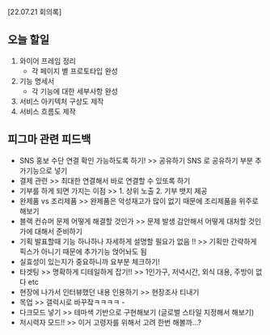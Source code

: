 [22.07.21 회의록]

## 오늘 할일

1. 와이어 프레임 정리
   - 각 페이지 별 프로토타입 완성
2. 기능 명세서
   - 각 기능에 대한 세부사항 완성
3. 서비스 아키텍처 구상도 제작
4. 서비스 흐름도 제작



## 피그마 관련 피드백

- SNS 홍보 수단 연결 확인 가능하도록 하기! >> 공유하기 SNS 로 공유하기 부분 추가기능으로 넣기 
- 결제 관련 >> 최대한 연결해서 바로 연결할 수 있또록 하기 
- 기부를 하게 되면 가지는 이점 >> 1. 상위 노출 2. 기부 뱃지 제공  
- 완제품 vs 조리제품 >> 완제품은 악성재고가 많이 없기 때문에 조리제품을 위주로 해보기 
- 블랙 컨슈머 문제 어떻게 해결할 것인가 >> 문제 발생 감안해서 어떻게 대처할 것인가에 대해서 준비하기 
- 기획 발표할때 기능 하나하나 자세하게 설명할 필요가 없음 !! >> 기획만 간략하게 픽스가 아니기 때문에 추가기능 얹어놔도 됨 
- 실효성이 있는지가 중요하니까 요부분 체크하기!  
- 타겟팅 >> 명확하게 디테일하게 잡기!! >> 1인가구, 저녁시간, 외식 대용, 주방이 없다 etc 
- 현장에 나가서 인터뷰했던 내용 인용하기 >> 현장조사 티내기 
- 목업 >> 갤럭시로 바꾸잨ㅋㅋㅋㅋ -
- 다크모드 넣기 >> 테마색 기반으로 구현해보기 (글로벌 스타일 지정해서 해보기) 
- 저시력자 모드!! >> 이거 고령자를 위해서 고려 한번 해볼까...? 